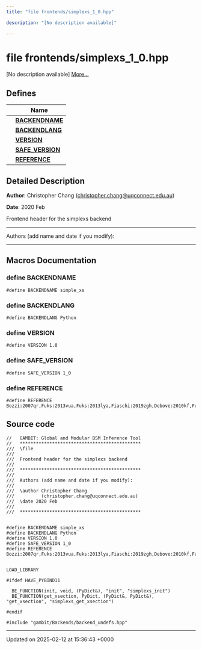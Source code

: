 ```yaml
---
title: "file frontends/simplexs_1_0.hpp"

description: "[No description available]"

---
```


# file frontends/simplexs_1_0.hpp

[No description available] [More...](#detailed-description)

## Defines

|                | Name           |
| -------------- | -------------- |
|  | **[BACKENDNAME](/documentation/code/files/simplexs__1__0_8hpp/#define-backendname)**  |
|  | **[BACKENDLANG](/documentation/code/files/simplexs__1__0_8hpp/#define-backendlang)**  |
|  | **[VERSION](/documentation/code/files/simplexs__1__0_8hpp/#define-version)**  |
|  | **[SAFE_VERSION](/documentation/code/files/simplexs__1__0_8hpp/#define-safe-version)**  |
|  | **[REFERENCE](/documentation/code/files/simplexs__1__0_8hpp/#define-reference)**  |

## Detailed Description


**Author**: Christopher Chang ([christopher.chang@uqconnect.edu.au](mailto:christopher.chang@uqconnect.edu.au)) 

**Date**: 2020 Feb

Frontend header for the simplexs backend



------------------

Authors (add name and date if you modify):



------------------




## Macros Documentation

### define BACKENDNAME

```
#define BACKENDNAME simple_xs
```


### define BACKENDLANG

```
#define BACKENDLANG Python
```


### define VERSION

```
#define VERSION 1.0
```


### define SAFE_VERSION

```
#define SAFE_VERSION 1_0
```


### define REFERENCE

```
#define REFERENCE Bozzi:2007qr,Fuks:2013vua,Fuks:2013lya,Fiaschi:2019zgh,Debove:2010kf,Fuks:2012qx,Fiaschi:2018hgm,Beenakker:2016lwe
```


## Source code

```
//   GAMBIT: Global and Modular BSM Inference Tool
//   *********************************************
///  \file
///
///  Frontend header for the simplexs backend
///
///  *********************************************
///
///  Authors (add name and date if you modify):
///
///  \author Christopher Chang
///          (christopher.chang@uqconnect.edu.au)
///  \date 2020 Feb
///
///  *********************************************


#define BACKENDNAME simple_xs
#define BACKENDLANG Python
#define VERSION 1.0
#define SAFE_VERSION 1_0
#define REFERENCE Bozzi:2007qr,Fuks:2013vua,Fuks:2013lya,Fiaschi:2019zgh,Debove:2010kf,Fuks:2012qx,Fiaschi:2018hgm,Beenakker:2016lwe


LOAD_LIBRARY

#ifdef HAVE_PYBIND11

  BE_FUNCTION(init, void, (PyDict&), "init", "simplexs_init")
  BE_FUNCTION(get_xsection, PyDict, (PyDict&, PyDict&), "get_xsection", "simplexs_get_xsection")
  
#endif

#include "gambit/Backends/backend_undefs.hpp"
```


-------------------------------

Updated on 2025-02-12 at 15:36:43 +0000
